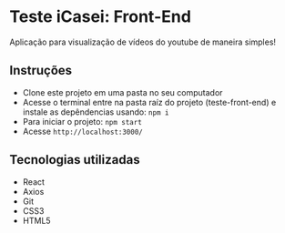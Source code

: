 
# Teste iCasei: Front-End
Aplicação para visualização de vídeos do youtube de maneira simples!

## Instruções
- Clone este projeto em uma pasta no seu computador
- Acesse o terminal entre na pasta raíz do projeto (teste-front-end) e instale as depêndencias usando:
`npm i`
- Para iniciar o projeto: `npm start`
- Acesse `http://localhost:3000/`

## Tecnologias utilizadas
- React
- Axios
- Git
- CSS3
- HTML5 


